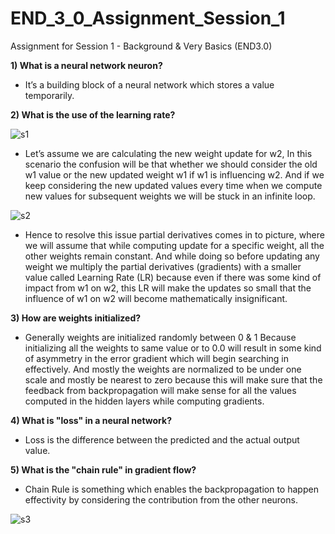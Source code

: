 
# END_3_0_Assignment_Session_1

Assignment for Session 1 - Background & Very Basics (END3.0)


**1)	What is a neural network neuron?**

- It’s a building block of a neural network which stores a value temporarily.

**2)	What is the use of the learning rate?**

![s1](https://user-images.githubusercontent.com/56379895/134590343-11b601a3-0a5c-45f0-8381-4da46832e114.jpg)

- Let’s assume we are calculating the new weight update for w2, In this scenario the confusion will be that whether we should consider the old w1 value or the new updated weight w1 if w1 is influencing w2. And if we keep considering the new updated values every time when we compute new values for subsequent weights we will be stuck in an infinite loop. 

![s2](https://user-images.githubusercontent.com/56379895/134590474-9ffc0402-3db6-4f42-9b55-b1d31e0a9ab7.jpg)

- Hence to resolve this issue partial derivatives comes in to picture, where we will assume that while computing update for a specific weight, all the other weights remain constant. And while doing so before updating any weight we multiply the partial derivatives (gradients) with a smaller value called Learning Rate (LR) because even if there was some kind of impact from w1 on w2, this LR will make the updates so small that the influence of w1 on w2 will become mathematically insignificant.

**3)	How are weights initialized?**
- Generally weights are initialized randomly between 0 & 1 Because initializing all the weights to same value or to 0.0 will result in some kind of asymmetry in the error gradient which will begin searching in effectively. And mostly the weights are normalized to be under one scale and mostly be nearest to zero because this will make sure that the feedback from backpropagation will make sense for all the values computed in the hidden layers while computing gradients.

**4)	What is "loss" in a neural network?**
- Loss is the difference between the predicted and the actual output value. 

**5)	What is the "chain rule" in gradient flow?**
- Chain Rule is something which enables the backpropagation to happen effectivity by considering the contribution from the other neurons. 

![s3](https://user-images.githubusercontent.com/56379895/134590501-30e98785-07cc-4362-a312-e13b003e5202.jpg)

  
